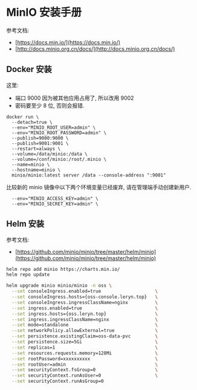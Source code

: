 <a name="mKUb8"></a>
# MinIO 安装手册
参考文档:

- [https://docs.min.io/](https://docs.min.io/)
- [http://docs.minio.org.cn/docs/](http://docs.minio.org.cn/docs/)
<a name="Q3xXj"></a>
## Docker 安装
这里:

- 端口 9000 因为被其他应用占用了, 所以改用 9002
- 密码要至少 8 位, 否则会报错.
```
docker run \
  --detach=true \
  --env="MINIO_ROOT_USER=admin" \
  --env="MINIO_ROOT_PASSWORD=admin" \
  --publish=9000:9000 \
  --publish=9001:9001 \
  --restart=always \
  --volume=/data/minio:/data \
  --volume=/conf/minio:/root/.minio \
  --name=minio \
  --hostname=minio \
  minio/minio:latest server /data --console-address ":9001"
```
比较新的 minio 镜像中以下两个环境变量已经废弃, 请在管理端手动创建新用户.
```
  --env="MINIO_ACCESS_KEY=admin" \
  --env="MINIO_SECRET_KEY=admin" \
```
<a name="OjoQs"></a>
## Helm 安装
参考文档:

- [https://github.com/minio/minio/tree/master/helm/minio](https://github.com/minio/minio/tree/master/helm/minio)
```bash
helm repo add minio https://charts.min.io/
helm repo update

helm upgrade minio minio/minio -n oss \
  --set consoleIngress.enabled=true                    \
  --set consoleIngress.hosts={oss-console.leryn.top}   \
  --set consoleIngress.ingressClassName=nginx          \
  --set ingress.enabled=true                           \
  --set ingress.hosts={oss.leryn.top}                  \
  --set ingress.ingressClassName=nginx                 \
  --set mode=standalone                                \
  --set networkPolicy.allowExternal=true               \
  --set persistence.existingClaim=oss-data-pvc         \
  --set persistence.size=5Gi                           \
  --set replicas=1                                     \
  --set resources.requests.memory=128Mi                \
  --set rootPassword=xxxxxxxxxx                        \
  --set rootUser=admin                                 \
  --set securityContext.fsGroup=0                      \
  --set securityContext.runAsUser=0                    \
  --set securityContext.runAsGroup=0
```
